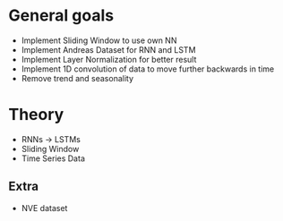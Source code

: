# General goals

* Implement Sliding Window to use own NN
* Implement Andreas Dataset for RNN and LSTM
* Implement Layer Normalization for better result
* Implement 1D convolution of data to move further backwards in time
* Remove trend and seasonality

# Theory

* RNNs -> LSTMs
* Sliding Window
* Time Series Data



## Extra

* NVE dataset